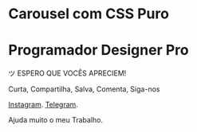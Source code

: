 # Carousel com CSS Puro

<h1>Programador Designer Pro</h1>
ツ ESPERO QUE VOCÊS APRECIEM!

Curta, Compartilha, Salva, Comenta, Siga-nos

<a href="https://www.instagram.com/programadordesignerpro/">Instagram</a>.
<a href="https://t.me/programadordesignerpro">Telegram</a>.

Ajuda muito o meu Trabalho.